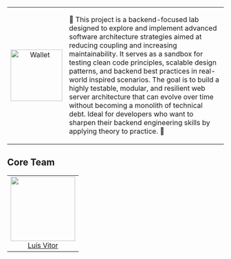 <table align="center">
  <tr>
    <td align="center" width="120"><img src="https://i.pinimg.com/originals/f5/8f/e8/f58fe8e19a7e25ddf0c459a3599261d6.gif" alt="Wallet" width="120"></td>
    <td>
      <p>🧪 This project is a backend-focused lab designed to explore and implement advanced software architecture strategies aimed at reducing coupling and increasing maintainability. It serves as a sandbox for testing clean code principles, scalable design patterns, and backend best practices in real-world inspired scenarios. The goal is to build a highly testable, modular, and resilient web server architecture that can evolve over time without becoming a monolith of technical debt. Ideal for developers who want to sharpen their backend engineering skills by applying theory to practice. 🧪</p>
    </td>
  </tr>
</table>

## Core Team

<table>
  <tbody>
    <tr>
      <td align="center" valign="top">
        <img width="150" height="150" src="https://github.com/stra1g.png?s=150">
        <br>
        <a href="https://github.com/stra1g">Luís Vitor</a>
      </td>
   </tr>
  </tbody>
</table>